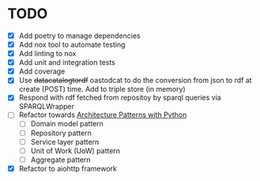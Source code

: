 # TODO

- [x] Add poetry to manage dependencies
- [x] Add nox tool to automate testing
- [x] Add linting to nox
- [x] Add unit and integration tests
- [x] Add coverage
- [x] Use ~~datacatalogtordf~~ oastodcat to do the conversion from json to rdf at create (POST) time. Add to triple store (in memory)
- [x] Respond with rdf fetched from repositoy by sparql queries via SPARQLWrapper
- [ ] Refactor towards [Architecture Patterns with Python](https://www.oreilly.com/library/view/architecture-patterns-with/9781492052197/)
  - [ ] Domain model pattern
  - [ ] Repository pattern
  - [ ] Service layer pattern
  - [ ] Unit of Work (UoW) pattern
  - [ ] Aggregate pattern
- [x] Refactor to aiohttp framework
